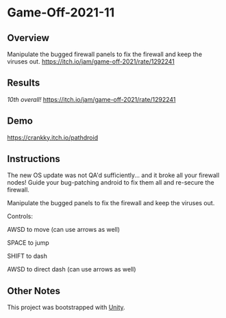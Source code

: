 # Game-Off-2021-11

## Overview
Manipulate the bugged firewall panels to fix the firewall and keep the viruses out.
https://itch.io/jam/game-off-2021/rate/1292241

## Results
*10th overall!*
https://itch.io/jam/game-off-2021/rate/1292241

## Demo
https://crankky.itch.io/pathdroid

## Instructions
The new OS update was not QA'd sufficiently... and it broke all your firewall nodes! Guide your bug-patching android to fix them all and re-secure the firewall.

Manipulate the bugged panels to fix the firewall and keep the viruses out.

Controls:

AWSD to move (can use arrows as well)

SPACE to jump

SHIFT to dash

AWSD to direct dash (can use arrows as well)


## Other Notes
This project was bootstrapped with [Unity](https://unity.com/).

